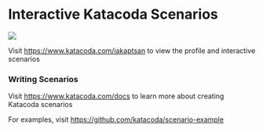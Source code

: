 # Interactive Katacoda Scenarios

[![](http://shields.katacoda.com/katacoda/iakaptsan/count.svg)](https://www.katacoda.com/iakaptsan "Get your profile on Katacoda.com")

Visit https://www.katacoda.com/iakaptsan to view the profile and interactive scenarios

### Writing Scenarios
Visit https://www.katacoda.com/docs to learn more about creating Katacoda scenarios

For examples, visit https://github.com/katacoda/scenario-example
